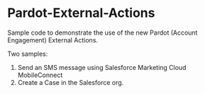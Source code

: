 # Pardot-External-Actions

Sample code to demonstrate the use of the new Pardot (Account Engagement) External Actions.

Two samples:
1) Send an SMS message using Salesforce Marketing Cloud MobileConnect
2) Create a Case in the Salesforce org.
